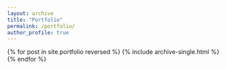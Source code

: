 ```yaml
---
layout: archive
title: "Portfolio"
permalink: /portfolio/
author_profile: true
---
```

{% for post in site.portfolio reversed %}
 {% include archive-single.html %}
{% endfor %}

